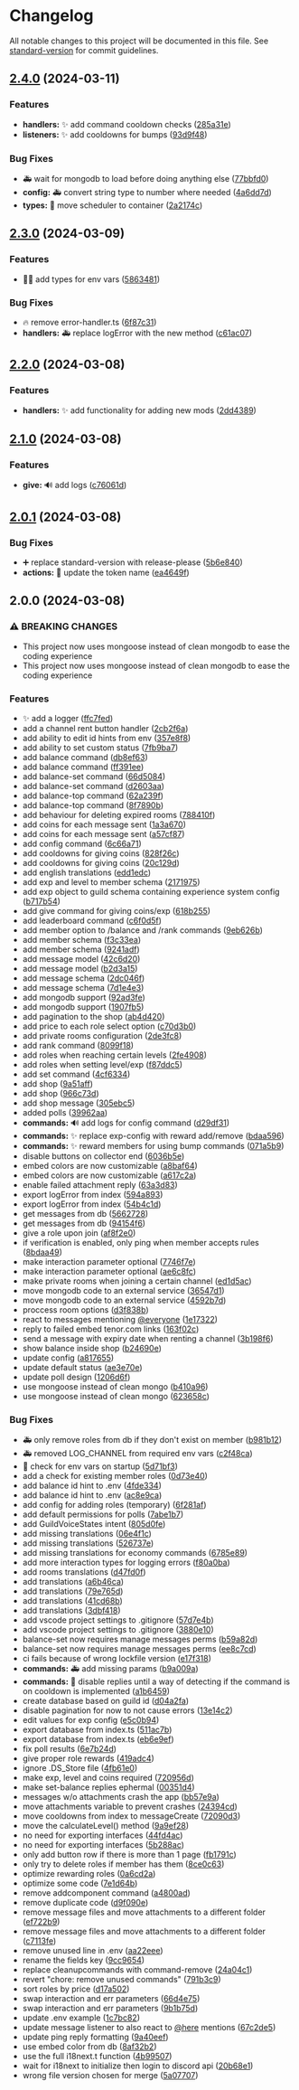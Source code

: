 # Changelog

All notable changes to this project will be documented in this file. See [standard-version](https://github.com/conventional-changelog/standard-version) for commit guidelines.

## [2.4.0](https://github.com/nikkoxd/stella/compare/v2.3.0...v2.4.0) (2024-03-11)


### Features

* **handlers:** :sparkles: add command cooldown checks ([285a31e](https://github.com/nikkoxd/stella/commit/285a31e32aa33d95255c955f8cb037297d325238))
* **listeners:** :sparkles: add cooldowns for bumps ([93d9f48](https://github.com/nikkoxd/stella/commit/93d9f48281cbf2d3d5371ab3f12c26b9499b4346))


### Bug Fixes

* :ambulance: wait for mongodb to load before doing anything else ([77bbfd0](https://github.com/nikkoxd/stella/commit/77bbfd0b9c91280ed4c40d728adb36cc64db8bde))
* **config:** :ambulance: convert string type to number where needed ([4a6dd7d](https://github.com/nikkoxd/stella/commit/4a6dd7d0c7a49c22efe00a6b4c86ca829c747283))
* **types:** :art: move scheduler to container ([2a2174c](https://github.com/nikkoxd/stella/commit/2a2174cbf896e155e0e04b675e0d240a78e71973))

## [2.3.0](https://github.com/nikkoxd/stella/compare/v2.2.0...v2.3.0) (2024-03-09)


### Features

* :technologist: add types for env vars ([5863481](https://github.com/nikkoxd/stella/commit/5863481f896f89319913b27997ad6a8e08f40204))


### Bug Fixes

* :fire: remove error-handler.ts ([6f87c31](https://github.com/nikkoxd/stella/commit/6f87c31b0616cdad8b16c1d557cbb41b83bbbdb8))
* **handlers:** :ambulance: replace logError with the new method ([c61ac07](https://github.com/nikkoxd/stella/commit/c61ac07ca98e3a14831082c07864026e33046ab4))

## [2.2.0](https://github.com/nikkoxd/stella/compare/v2.1.0...v2.2.0) (2024-03-08)


### Features

* **handlers:** :sparkles: add functionality for adding new mods ([2dd4389](https://github.com/nikkoxd/stella/commit/2dd4389d956c8d49e0c51e4d1ad97607afe29833))

## [2.1.0](https://github.com/nikkoxd/stella/compare/v2.0.1...v2.1.0) (2024-03-08)


### Features

* **give:** :loud_sound: add logs ([c76061d](https://github.com/nikkoxd/stella/commit/c76061de4828816137a7dc33c295a041637c6d10))

## [2.0.1](https://github.com/nikkoxd/stella/compare/v2.0.0...v2.0.1) (2024-03-08)


### Bug Fixes

* :heavy_plus_sign: replace standard-version with release-please ([5b6e840](https://github.com/nikkoxd/stella/commit/5b6e840d71eed02676a910f372525a22571a87cf))
* **actions:** :bug: update the token name ([ea4649f](https://github.com/nikkoxd/stella/commit/ea4649f55fe7bb37947cefd44a4311fa7dbc7dfc))

## 2.0.0 (2024-03-08)


### ⚠ BREAKING CHANGES

* This project now uses mongoose instead of clean mongodb to ease the coding experience
* This project now uses mongoose instead of clean mongodb to ease the coding experience

### Features

* :sparkles: add a logger ([ffc7fed](https://github.com/nikkoxd/stella/commit/ffc7fed1a3b6ca1506ce947b30e5524d2b7d78f1))
* add a channel rent button handler ([2cb2f6a](https://github.com/nikkoxd/stella/commit/2cb2f6ade4ef837ffd17d4b0f615af8e94484fa6))
* add ability to edit id hints from env ([357e8f8](https://github.com/nikkoxd/stella/commit/357e8f81d59ba9290f3795d139ae6073f9554bd6))
* add ability to set custom status ([7fb9ba7](https://github.com/nikkoxd/stella/commit/7fb9ba774ace4e5220df1db81c8ceacfc7b44157))
* add balance command ([db8ef63](https://github.com/nikkoxd/stella/commit/db8ef63d78b122eff250130aec4a539336ab05a3))
* add balance command ([ff391ee](https://github.com/nikkoxd/stella/commit/ff391ee8a598c12c45f595d0b4e2fcf52dfc47e4))
* add balance-set command ([66d5084](https://github.com/nikkoxd/stella/commit/66d50848cf3590bca8644df08c3c6ed5b212842a))
* add balance-set command ([d2603aa](https://github.com/nikkoxd/stella/commit/d2603aaa7df5d42d06cf048cbb8214d80e6c9a67))
* add balance-top command ([62a239f](https://github.com/nikkoxd/stella/commit/62a239f7d92f9c097dc4162662689ba808df1b93))
* add balance-top command ([8f7890b](https://github.com/nikkoxd/stella/commit/8f7890bacb7fa60b34672d18419dbeaba41e1290))
* add behaviour for deleting expired rooms ([788410f](https://github.com/nikkoxd/stella/commit/788410f51826a3622c493b7fa870a0423b4301bd))
* add coins for each message sent ([1a3a670](https://github.com/nikkoxd/stella/commit/1a3a67053879aac78478dd973048dca60ee88edc))
* add coins for each message sent ([a57cf87](https://github.com/nikkoxd/stella/commit/a57cf87ec4f7e0eebc10ea9b0313b96a69227814))
* add config command ([6c66a71](https://github.com/nikkoxd/stella/commit/6c66a7149ce65ea9c5793d41f4f6e3496e36b2d5))
* add cooldowns for giving coins ([828f26c](https://github.com/nikkoxd/stella/commit/828f26c5f1e7281f666932f01806d93e38657413))
* add cooldowns for giving coins ([20c129d](https://github.com/nikkoxd/stella/commit/20c129d4e1cacb91d211cdafebcf400135197390))
* add english translations ([edd1edc](https://github.com/nikkoxd/stella/commit/edd1edcf65f20c3c846c07f4d41bf44d7bca7189))
* add exp and level to member schema ([2171975](https://github.com/nikkoxd/stella/commit/2171975393d7feba809d00c16b6f7f02e4637404))
* add exp object to guild schema containing experience system config ([b717b54](https://github.com/nikkoxd/stella/commit/b717b5414632059b73c19ad59674d768233b3070))
* add give command for giving coins/exp ([618b255](https://github.com/nikkoxd/stella/commit/618b25550806c5a8d26bba8bf48334189f6d5fcf))
* add leaderboard command ([c6f0d5f](https://github.com/nikkoxd/stella/commit/c6f0d5f27d72c8b8f2293d7a7ed1f74243aadf99))
* add member option to /balance and /rank commands ([9eb626b](https://github.com/nikkoxd/stella/commit/9eb626bcde23e21bbf8861a82896aaf9c1bad1cc))
* add member schema ([f3c33ea](https://github.com/nikkoxd/stella/commit/f3c33ea3e4f696226c8ab328097e464fc8d69697))
* add member schema ([9241adf](https://github.com/nikkoxd/stella/commit/9241adf4e0e3886e946ca15491be622b612d66d2))
* add message model ([42c6d20](https://github.com/nikkoxd/stella/commit/42c6d20598bd34268bf3a0cc235eb7ccf56dcc1d))
* add message model ([b2d3a15](https://github.com/nikkoxd/stella/commit/b2d3a1532a254dcc51c91aaf81a11052107f3ccc))
* add message schema ([2dc046f](https://github.com/nikkoxd/stella/commit/2dc046f83d4b0968c04cbe1a4dcba8d64cd72c20))
* add message schema ([7d1e4e3](https://github.com/nikkoxd/stella/commit/7d1e4e3e6f7b168230a73d04dfaf0a5a3caff451))
* add mongodb support ([92ad3fe](https://github.com/nikkoxd/stella/commit/92ad3febf17327163bbaaa51ad77f25c7dcafa13))
* add mongodb support ([1907fb5](https://github.com/nikkoxd/stella/commit/1907fb5618a06b85a9990755a06fa9ca6e4088f5))
* add pagination to the shop ([ab4d420](https://github.com/nikkoxd/stella/commit/ab4d42021ecff9895339b9cce4ad641e5bc52af1))
* add price to each role select option ([c70d3b0](https://github.com/nikkoxd/stella/commit/c70d3b03397b7bb818bd3f54fcecdb69e4a0c1ff))
* add private rooms configuration ([2de3fc8](https://github.com/nikkoxd/stella/commit/2de3fc8b9bc6e24aa4521cd4b82bf683b1ac7ef9))
* add rank command ([8099f18](https://github.com/nikkoxd/stella/commit/8099f188403f0bc62bb2d8122642457372bc19da))
* add roles when reaching certain levels ([2fe4908](https://github.com/nikkoxd/stella/commit/2fe49080f8bed94058d9cac49423ab9baa88b693))
* add roles when setting level/exp ([f87ddc5](https://github.com/nikkoxd/stella/commit/f87ddc5fac61f5383ccd77f9e935590228d318ca))
* add set command ([4cf6334](https://github.com/nikkoxd/stella/commit/4cf6334241f23caca25eb2e971b4bb367272307c))
* add shop ([9a51aff](https://github.com/nikkoxd/stella/commit/9a51affe6b749e4af393ea1553bd2b475d520e46))
* add shop ([966c73d](https://github.com/nikkoxd/stella/commit/966c73deca54e32eab2e0fb50322990a30abdbff))
* add shop message ([305ebc5](https://github.com/nikkoxd/stella/commit/305ebc56d6fee1ef7d7d1b4641cc2d6f3acdedb6))
* added polls ([39962aa](https://github.com/nikkoxd/stella/commit/39962aae716f2b6e57dbb423c953cb0509fd4ebe))
* **commands:** :loud_sound: add logs for config command ([d29df31](https://github.com/nikkoxd/stella/commit/d29df31d18b159479ee3e3c806c997c0884757dd))
* **commands:** :sparkles: replace exp-config with reward add/remove ([bdaa596](https://github.com/nikkoxd/stella/commit/bdaa59698b7f6a2719ca32bff4771dad824107c5))
* **commands:** :sparkles: reward members for using bump commands ([071a5b9](https://github.com/nikkoxd/stella/commit/071a5b964e6d6799fc7faec597231f290ce24333))
* disable buttons on collector end ([6036b5e](https://github.com/nikkoxd/stella/commit/6036b5e27ea6c8371b13d4622379e88dc8d203b1))
* embed colors are now customizable ([a8baf64](https://github.com/nikkoxd/stella/commit/a8baf64f8840a2ce5ada18ab1c3d48bc067cab56))
* embed colors are now customizable ([a617c2a](https://github.com/nikkoxd/stella/commit/a617c2a08e3ae06f73a20c6836aad93732da1259))
* enable failed attachment reply ([63a3d83](https://github.com/nikkoxd/stella/commit/63a3d832112e3af00bcceb2e994064e6d9dcd2c1))
* export logError from index ([594a893](https://github.com/nikkoxd/stella/commit/594a893a5e27b207678e3c956659d0f47ceb8e1a))
* export logError from index ([54b4c1d](https://github.com/nikkoxd/stella/commit/54b4c1d135d2c61d50d0c64aba7d8eb64b850266))
* get messages from db ([5662728](https://github.com/nikkoxd/stella/commit/56627288533d77dcd52cb2d643a0d39da163f655))
* get messages from db ([94154f6](https://github.com/nikkoxd/stella/commit/94154f62967ac97223401122ab742e8b0314527f))
* give a role upon join ([af8f2e0](https://github.com/nikkoxd/stella/commit/af8f2e092712cb637a5033105447ff05716652ac))
* if verification is enabled, only ping when member accepts rules ([8bdaa49](https://github.com/nikkoxd/stella/commit/8bdaa4945f2a8c787f173a57560dc5528b0b5edf))
* make interaction parameter optional ([7746f7e](https://github.com/nikkoxd/stella/commit/7746f7e9a587f93125fb0e25e417e864c13c16ec))
* make interaction parameter optional ([ae6c8fc](https://github.com/nikkoxd/stella/commit/ae6c8fc077f2eb1aaaece27fdeabb56baa211060))
* make private rooms when joining a certain channel ([ed1d5ac](https://github.com/nikkoxd/stella/commit/ed1d5ac9ca93a7c10c56e45ea0dd6a5708dddb4f))
* move mongodb code to an external service ([36547d1](https://github.com/nikkoxd/stella/commit/36547d1d30c63d080830e9f23203a0c07148aa2f))
* move mongodb code to an external service ([4592b7d](https://github.com/nikkoxd/stella/commit/4592b7d0e0d3d3f7af65cfcd32bf3c2340afbaca))
* proccess room options ([d3f838b](https://github.com/nikkoxd/stella/commit/d3f838bf5d4bf02f4c4cbaa78da162e5100c23c2))
* react to messages mentioning [@everyone](https://github.com/everyone) ([1e17322](https://github.com/nikkoxd/stella/commit/1e17322ff45bab859c3bada6fffa7fdcd9c1e74c))
* reply to failed embed tenor.com links ([163f02c](https://github.com/nikkoxd/stella/commit/163f02c9e0319ea3134483628919e0b9c1417696))
* send a message with expiry date when renting a channel ([3b198f6](https://github.com/nikkoxd/stella/commit/3b198f62f74f9a1a9fae77d5898139132448e38d))
* show balance inside shop ([b24690e](https://github.com/nikkoxd/stella/commit/b24690eff8b85d1dec95b91f0c038359c90b5929))
* update config ([a817655](https://github.com/nikkoxd/stella/commit/a8176551f9d297973df188b159f98e729e2acd28))
* update default status ([ae3e70e](https://github.com/nikkoxd/stella/commit/ae3e70e0b761cb0494bd0c9429410715cd0abda6))
* update poll design ([1206d6f](https://github.com/nikkoxd/stella/commit/1206d6f0b09e9210ebaa5768dcb05cf4f2346cd1))
* use mongoose instead of clean mongo ([b410a96](https://github.com/nikkoxd/stella/commit/b410a9688a8454210991dbc29f78baebe6099093))
* use mongoose instead of clean mongo ([623658c](https://github.com/nikkoxd/stella/commit/623658cffa87787de3303f33ae2cbc204993b2ab))


### Bug Fixes

* :ambulance: only remove roles from db if they don't exist on member ([b981b12](https://github.com/nikkoxd/stella/commit/b981b1261347488ced4269d01aae51cd3ddfea31))
* :ambulance: removed LOG_CHANNEL from required env vars ([c2f48ca](https://github.com/nikkoxd/stella/commit/c2f48ca3791f08954f1960e1b845e7ff519f7b64))
* :children_crossing: check for env vars on startup ([5d71bf3](https://github.com/nikkoxd/stella/commit/5d71bf391b16f83ccd96157e64d0ea7ca72f7aba))
* add a check for existing member roles ([0d73e40](https://github.com/nikkoxd/stella/commit/0d73e4070cacbb42593ce2e5dc0fa5388b234ec4))
* add balance id hint to .env ([4fde334](https://github.com/nikkoxd/stella/commit/4fde334d1c8ea170bf8ee7e684bff46b23246482))
* add balance id hint to .env ([ac8e9ca](https://github.com/nikkoxd/stella/commit/ac8e9cae2a35c8386208add183104be58831510b))
* add config for adding roles (temporary) ([6f281af](https://github.com/nikkoxd/stella/commit/6f281af1846f0615ce0ffeaefd1c3ab23707067b))
* add default permissions for polls ([7abe1b7](https://github.com/nikkoxd/stella/commit/7abe1b7f03c4495b0dce23063b9145abb341e4a8))
* add GuildVoiceStates intent ([805d0fe](https://github.com/nikkoxd/stella/commit/805d0fe024568d8a3cc0ccdefc66f61a32eb9f03))
* add missing translations ([06e4f1c](https://github.com/nikkoxd/stella/commit/06e4f1ce9583e4845b89e434f13be90eae6c2b89))
* add missing translations ([526737e](https://github.com/nikkoxd/stella/commit/526737edb1dc032616c48ee4a98139fa6b03a65d))
* add missing translations for economy commands ([6785e89](https://github.com/nikkoxd/stella/commit/6785e89d1ab0948b793d154766284589ee77c516))
* add more interaction types for logging errors ([f80a0ba](https://github.com/nikkoxd/stella/commit/f80a0bab51fef586f1ee493e66c29d92ab64c584))
* add rooms translations ([d47fd0f](https://github.com/nikkoxd/stella/commit/d47fd0fe1c3b36dfb336168c21281e2db18685d1))
* add translations ([a6b46ca](https://github.com/nikkoxd/stella/commit/a6b46ca5a00bdcc6d667e0c7c4b71fb5e1020e99))
* add translations ([79e765d](https://github.com/nikkoxd/stella/commit/79e765d9dc8b04acff265399123f819dc1f345d9))
* add translations ([41cd68b](https://github.com/nikkoxd/stella/commit/41cd68bf420779287521a117a63fb725c3c0ef9f))
* add translations ([3dbf418](https://github.com/nikkoxd/stella/commit/3dbf41894a120ceef17bebe727045695f4128697))
* add vscode project settings to .gitignore ([57d7e4b](https://github.com/nikkoxd/stella/commit/57d7e4b51a29d43cc6b62b11c50c3d4e3d8624f7))
* add vscode project settings to .gitignore ([3880e10](https://github.com/nikkoxd/stella/commit/3880e100fa621105cbb92d1e923cef32e079ade6))
* balance-set now requires manage messages perms ([b59a82d](https://github.com/nikkoxd/stella/commit/b59a82dad915512dd8720e740affd94933b6d1fb))
* balance-set now requires manage messages perms ([ee8c7cd](https://github.com/nikkoxd/stella/commit/ee8c7cd7bd1f03ac77a73874ecdd389f211a1208))
* ci fails because of wrong lockfile version ([e17f318](https://github.com/nikkoxd/stella/commit/e17f318590c3b3107631da3ece0d37e764f20473))
* **commands:** :ambulance: add missing params ([b9a009a](https://github.com/nikkoxd/stella/commit/b9a009a18b4e192c08e7422f43bfbc72cbdaffe4))
* **commands:** :poop: disable replies until a way of detecting if the command is on cooldown is implemented ([a1b6459](https://github.com/nikkoxd/stella/commit/a1b645981d3bb2e315532d1a4195c1159fe622ab))
* create database based on guild id ([d04a2fa](https://github.com/nikkoxd/stella/commit/d04a2faee6ceefdcb11058e012e00e1fcbd8d499))
* disable pagination for now to not cause errors ([13e14c2](https://github.com/nikkoxd/stella/commit/13e14c20c45e53a275fddcd33c2ecee7c07cb3c5))
* edit values for exp config ([e5c0b94](https://github.com/nikkoxd/stella/commit/e5c0b94640e1dbbff451ea06210f052cf450f637))
* export database from index.ts ([511ac7b](https://github.com/nikkoxd/stella/commit/511ac7bb6e0ac714a1f45ca6d2ea02e93ef33ed0))
* export database from index.ts ([eb6e9ef](https://github.com/nikkoxd/stella/commit/eb6e9efcb599a4f80cae15b2d74dba305f524498))
* fix poll results ([6e7b24d](https://github.com/nikkoxd/stella/commit/6e7b24dd0ff9a15f77a49b1e9d4c82242da89653))
* give proper role rewards ([419adc4](https://github.com/nikkoxd/stella/commit/419adc47ef3850d4ae9b99e459f8bc1fa1ea4966))
* ignore .DS_Store file ([4fb61e0](https://github.com/nikkoxd/stella/commit/4fb61e09c2a222e815552b0e447bf2a758728453))
* make exp, level and coins required ([720956d](https://github.com/nikkoxd/stella/commit/720956db933f35d5eb54318bddf63773c0c97e76))
* make set-balance replies ephermal ([00351d4](https://github.com/nikkoxd/stella/commit/00351d4bde7983e1fb1d4955d6b1bd2ff123d2ce))
* messages w/o attachments crash the app ([bb57e9a](https://github.com/nikkoxd/stella/commit/bb57e9a72516c0558f69df03edecb071be72dc34))
* move attachments variable to prevent crashes ([24394cd](https://github.com/nikkoxd/stella/commit/24394cd813544ed3351e9ef89f7dd84e29cb5049))
* move cooldowns from index to messageCreate ([72090d3](https://github.com/nikkoxd/stella/commit/72090d37972d3dd3befb81c45003b20414a62f63))
* move the calculateLevel() method ([9a9ef28](https://github.com/nikkoxd/stella/commit/9a9ef28bb5a18cf56fe6a742a1ef09721bdc9491))
* no need for exporting interfaces ([44fd4ac](https://github.com/nikkoxd/stella/commit/44fd4ac4769d0b86d6489aa79ff410f318c5fee7))
* no need for exporting interfaces ([5b288ac](https://github.com/nikkoxd/stella/commit/5b288acf2dc77d0c701b3d4e6046ecc63b9c3039))
* only add button row if there is more than 1 page ([fb1791c](https://github.com/nikkoxd/stella/commit/fb1791cb99609ac7c7a18d76d938bc4bee4b124c))
* only try to delete roles if member has them ([8ce0c63](https://github.com/nikkoxd/stella/commit/8ce0c633a2d68164a206e004cdb69f60bae2c36e))
* optimize rewarding roles ([0a6cd2a](https://github.com/nikkoxd/stella/commit/0a6cd2a5fa4e6fb059249241e4b70725a76d650e))
* optimize some code ([7e1d64b](https://github.com/nikkoxd/stella/commit/7e1d64b1e5ea42140685acbe751b4c76829af169))
* remove addcomponent command ([a4800ad](https://github.com/nikkoxd/stella/commit/a4800add5d2c87dd35215526abc5708d2f076027))
* remove duplicate code ([d9f090e](https://github.com/nikkoxd/stella/commit/d9f090e67079e34d9cae1284953786e2c43ecfe8))
* remove message files and move attachments to a different folder ([ef722b9](https://github.com/nikkoxd/stella/commit/ef722b9191595d1212a67cdd5a71320f8fbe870c))
* remove message files and move attachments to a different folder ([c7113fe](https://github.com/nikkoxd/stella/commit/c7113feab1cf78b10a8e186b5ecd16986478037f))
* remove unused line in .env ([aa22eee](https://github.com/nikkoxd/stella/commit/aa22eee667b528d815f6da55bf3382e074248657))
* rename the fields key ([9cc9654](https://github.com/nikkoxd/stella/commit/9cc965442a49edaf87cd3a5525db4f7113f241d2))
* replace cleanupcommands with command-remove ([24a04c1](https://github.com/nikkoxd/stella/commit/24a04c1de9bf45cd503953f0ba80f773807be40a))
* revert "chore: remove unused commands" ([791b3c9](https://github.com/nikkoxd/stella/commit/791b3c9a9fd1af40dcabb9421b1acca1039f9a7a))
* sort roles by price ([d17a502](https://github.com/nikkoxd/stella/commit/d17a502169b1cbfcdaa4e424b6420c195a20ebbc))
* swap interaction and err parameters ([66d4e75](https://github.com/nikkoxd/stella/commit/66d4e75750aa61b33da8e8b6d9fd692b960e73f6))
* swap interaction and err parameters ([9b1b75d](https://github.com/nikkoxd/stella/commit/9b1b75d1e7a5ff7ef424551804573bf0a757fc72))
* update .env example ([1c7bc82](https://github.com/nikkoxd/stella/commit/1c7bc82dcf523c54b931af527dbc3b11f1146e3f))
* update message listener to also react to [@here](https://github.com/here) mentions ([67c2de5](https://github.com/nikkoxd/stella/commit/67c2de59e8511d371503211f66c43336b4006cfa))
* update ping reply formatting ([9a40eef](https://github.com/nikkoxd/stella/commit/9a40eef9f73a9880cf50ee00f0791608508ae681))
* use embed color from db ([8af32b2](https://github.com/nikkoxd/stella/commit/8af32b2d74948992ab5bf2308decfc35232549f4))
* use the full i18next.t function ([4b99507](https://github.com/nikkoxd/stella/commit/4b99507c3fe75ebe4b0f3f99bb37f07da471e698))
* wait for i18next to initialize then login to discord api ([20b68e1](https://github.com/nikkoxd/stella/commit/20b68e1928695e6b40e3f478f8e8efea091e0578))
* wrong file version chosen for merge ([5a07707](https://github.com/nikkoxd/stella/commit/5a077076e1d11606327566c327876479a21eff87))
